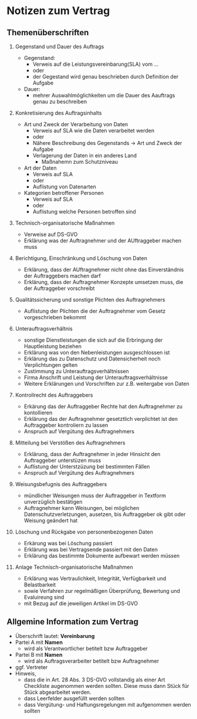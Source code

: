 # Notizen zum Vertrag

## Themenüberschriften
1. Gegenstand und Dauer des Auftrags
    * Gegenstand:
        * Verweis auf die Leistungsvereinbarung(SLA) vom ...
        * oder
        * der Gegestand wird genau beschrieben durch Definition der Aufgabe
    * Dauer:
        * mehrer Auswahlmöglichkeiten um die Dauer des Aauftrags genau zu beschreiben

1. Konkretisierung des Auftragsinhalts 
    * Art und Zweck der Verarbeitung von Daten
        * Verweis auf SLA wie die Daten verarbeitet werden
        * oder
        * Nähere Beschreibung des Gegenstands -> Art und Zweck der Aufgabe
        * Verlagerung der Daten in ein anderes Land
            * Maßnahemn zum Schutzniveau
    * Art der Daten
        * Verweis auf SLA
        * oder
        * Auflistung von Datenarten
    * Kategorien betroffener Personen
        * Verweis auf SLA
        * oder 
        * Auflistung welche Personen betroffen sind

1. Technisch-organisatorische Maßnahmen
    * Verweise auf DS-GVO
    * Erklärung was der Auftragnehmer und der AUftraggeber machen muss

1. Berichtigung, Einschränkung und Löschung von Daten
    * Erklärung, dass der AUftragnehmer nicht ohne das Einverständnis der Auftraggebers machen darf
    * Erklärung, dass der Auftragnehmer Konzepte umsetzen muss, die der Auftraggeber vorschreibt

1. Qualitätssicherung und sonstige Plichten des Auftragnehmers
    * Auflistung der Plichten die der Auftragnehmer vom Gesetz vorgeschrieben bekommt

1. Unterauftragsverhältnis
    * sonstige Dienstleistungen die sich auf die Erbringung der Hauptleistung beziehen
    *  Erklärung was von den Nebenleistungen ausgeschlossen ist
    *  Erklärung das zu Datenschutz und Datensicherheit noch Verplichtungen gelten
    * Zustimmung zu Unterauftragsverhältnissen
    * Firma Anschrift und Leistung der Unterauftragsverhältnisse
    * Weitere Erklärungen und Vorschriften zur z.B. weitergabe von Daten

1. Kontrollrecht des Auftraggebers
    * Erkärung das der Auftraggeber Rechte hat den Auftragnehmer zu kontollieren
    * Erklärung das der Auftragnehmer gesetztlich verplichtet ist den Auftraggeber kontroliern zu lassen
    * Anspruch auf Vergütung des Auftragnehmers

1. Mitteilung bei Verstößen des Auftragnehmers
    * Erklärung, dass der Auftragnehmer in jeder Hinsicht den Auftraggeber unterstüzen muss
    * Auflistung der Unterstzüzung bei bestimmten Fällen
    * Anspruch auf Vergütung des Auftragnehmers

1. Weisungsbefugnis des Auftraggebers
    * mündlicher Weisungen muss der Auftraggeber in Textform unverzüglich bestätigen
    * Auftragnehmer kann Weisungen, bei möglichen Datenschutzverletzungen, ausetzen, bis Auftraggeber ok gibt oder Weisung geändert hat

1. Löschung und Rückgabe von personenbezogenen Daten
    * Erkärung was bei Löschung passiert
    * Erklärung was bei Vertragsende passiert mit den Daten
    * Erklärung das bestimmte Dokumente aufbewart werden müssen

1. Anlage Technisch-organisatorische Maßnahmen
    * Erklärung was Vertraulichkeit, Integrität, Verfügbarkeit und Belastbarkeit
    * sowie Verfahren zur regelmäßigen Überprüfung, Bewertung und Evaluireung sind
    * mit Bezug auf die jeweiligen Artikel im DS-GVO


## Allgemine Information zum Vertrag
* Überschrift lautet: __Vereinbarung__
* Partei A mit __Namen__
    * wird als Verantwortlicher betitelt bzw Auftraggeber
* Partei B mit __Namen__
    * wird als Auftragsverarbeiter betitelt bzw Auftragnehmer
* ggf. Vertreter
* Hinweis,
    * dass die in Art. 28 Abs. 3 DS-GVO vollstandig als einer Art Checkliste augenommen werden sollten. Diese muss dann Stück für Stück abgearbeitet werden.
    * dass Leerfelder ausgefüllt werden sollten
    * dass Vergütung- und Haftungsregelungen mit aufgenommen werden sollten